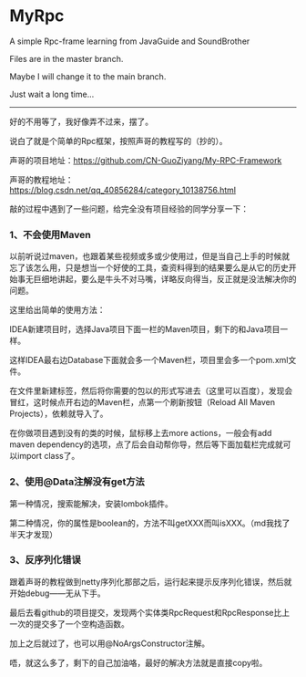 # MyRpc
A simple Rpc-frame learning from JavaGuide and SoundBrother

Files are in the master branch.

Maybe I will change it to the main branch.

Just wait a long time...

----------------------------------------------------------------------------

好的不用等了，我好像弄不过来，摆了。

说白了就是个简单的Rpc框架，按照声哥的教程写的（抄的）。

声哥的项目地址：https://github.com/CN-GuoZiyang/My-RPC-Framework

声哥的教程地址：https://blog.csdn.net/qq_40856284/category_10138756.html

敲的过程中遇到了一些问题，给完全没有项目经验的同学分享一下：

### 1、不会使用Maven

以前听说过maven，也跟着某些视频或多或少使用过，但是当自己上手的时候就忘了该怎么用，只是想当一个好使的工具，查资料得到的结果要么是从它的历史开始事无巨细地讲起，要么是牛头不对马嘴，详略反向得当，反正就是没法解决你的问题。

这里给出简单的使用方法：

IDEA新建项目时，选择Java项目下面一栏的Maven项目，剩下的和Java项目一样。

这样IDEA最右边Database下面就会多一个Maven栏，项目里会多一个pom.xml文件。

在文件里新建<dependencies>标签，然后将你需要的包以<dependency>的形式写进去（这里可以百度），发现会冒红，这时候点开右边的Maven栏，点第一个刷新按钮（Reload All Maven Projects），依赖就导入了。

在你做项目遇到没有的类的时候，鼠标移上去more actions，一般会有add maven dependency的选项，点了后会自动帮你导，然后等下面加载栏完成就可以import class了。



### 2、使用@Data注解没有get方法

第一种情况，搜索能解决，安装lombok插件。

第二种情况，你的属性是boolean的，方法不叫getXXX而叫isXXX。（md我找了半天才发现）



### 3、反序列化错误

跟着声哥的教程做到netty序列化那部之后，运行起来提示反序列化错误，然后就开始debug——无从下手。

最后去看github的项目提交，发现两个实体类RpcRequest和RpcResponse比上一次的提交多了一个空构造函数。

加上之后就过了，也可以用@NoArgsConstructor注解。
  
唔，就这么多了，剩下的自己加油咯，最好的解决方法就是直接copy啦。
